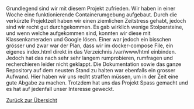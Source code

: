 Grundlegend sind wir mit diesem Projekt zufrieden. Wir haben in einer Woche eine funktionierende Containerumgebung aufgebaut. Durch die verkürzte Projektzeit haben wir einen ziemlichen Zeitstress gehabt, jedoch sind wir recht gut durchgekommen. Es gab wirklich wenige Stolpersteine, und wenn welche aufgekommen sind, konnten wir diese mit Klassenkameraden und Google lösen. Einer war jedoch ein bisschen grösser und zwar war der Plan, dass wir im docker-compose File, ein eigenes index.html direkt in das Verzeichnis /var/www/html einbinden. Jedoch hat das nach sehr sehr langem rumprobieren, rumfragen und recherchieren leider nicht geklappt. Die Dokumentation sowie das ganze Repository auf dem neusten Stand zu halten war ebenfalls ein grosser Aufwand. Hier haben wir uns recht straffen müssen, um in der Zeit eine gute Abgabe zu machen. Trotzdem hat uns das Projekt Spass gemacht und es hat auf jedenfall unser Interesse geweckt.

[Zurück zur Übersicht](../README.md)